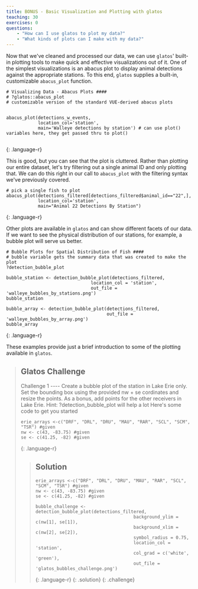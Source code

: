 ```yaml
---
title: BONUS - Basic Visualization and Plotting with glatos
teaching: 30
exercises: 0
questions:
    - "How can I use glatos to plot my data?"
    - "What kinds of plots can I make with my data?"
---
```


Now that we've cleaned and processed our data, we can use `glatos`' built-in plotting tools to make quick and effective visualizations out of it. One of the simplest visualizations is an abacus plot to display animal detections against the appropriate stations. To this end, `glatos` supplies a built-in, customizable `abacus_plot` function.

~~~
# Visualizing Data - Abacus Plots ####
# ?glatos::abacus_plot
# customizable version of the standard VUE-derived abacus plots


abacus_plot(detections_w_events,
            location_col='station',
            main='Walleye detections by station') # can use plot() variables here, they get passed thru to plot()


~~~
{: .language-r}

This is good, but you can see that the plot is cluttered. Rather than plotting our entire dataset, let's try filtering out a single animal ID and only plotting that. We can do this right in our call to `abacus_plot` with the filtering syntax we've previously covered.

~~~
# pick a single fish to plot
abacus_plot(detections_filtered[detections_filtered$animal_id=="22",],
            location_col='station',
            main="Animal 22 Detections By Station")
~~~
{: .language-r}

Other plots are available in `glatos` and can show different facets of our data. If we want to see the physical distribution of our stations, for example, a bubble plot will serve us better.

~~~
# Bubble Plots for Spatial Distribution of Fish ####
# bubble variable gets the summary data that was created to make the plot
?detection_bubble_plot

bubble_station <- detection_bubble_plot(detections_filtered,
                                location_col = 'station',
                                out_file = 'walleye_bubbles_by_stations.png')
bubble_station

bubble_array <- detection_bubble_plot(detections_filtered,
                                      out_file = 'walleye_bubbles_by_array.png')
bubble_array
~~~
{: .language-r}

These examples provide just a brief introduction to some of the plotting available in `glatos`.


> ## Glatos Challenge
>
> Challenge 1 ----
> Create a bubble plot of the station in Lake Erie only. Set the bounding box using the provided nw + se cordinates and
> resize the points. As a bonus, add points for the other receivers in Lake Erie.
> Hint: ?detection_bubble_plot will help a lot
> Here's some code to get you started
> ~~~
> erie_arrays <-c("DRF", "DRL", "DRU", "MAU", "RAR", "SCL", "SCM", "TSR") #given
> nw <- c(43, -83.75) #given
> se <- c(41.25, -82) #given
> ~~~
> {: .language-r}
>
> > ## Solution
> >
> > ~~~
> > erie_arrays <-c("DRF", "DRL", "DRU", "MAU", "RAR", "SCL", "SCM", "TSR") #given
> > nw <- c(43, -83.75) #given
> > se <- c(41.25, -82) #given
> >
> > bubble_challenge <- detection_bubble_plot(detections_filtered,
> >                                      background_ylim = c(nw[1], se[1]),
> >                                      background_xlim = c(nw[2], se[2]),
> >                                      symbol_radius = 0.75,
> >                                      location_col = 'station',
> >                                      col_grad = c('white', 'green'),
> >                                      out_file = 'glatos_bubbles_challenge.png')
> > ~~~
> > {: .language-r}
> {: .solution}
{: .challenge}


